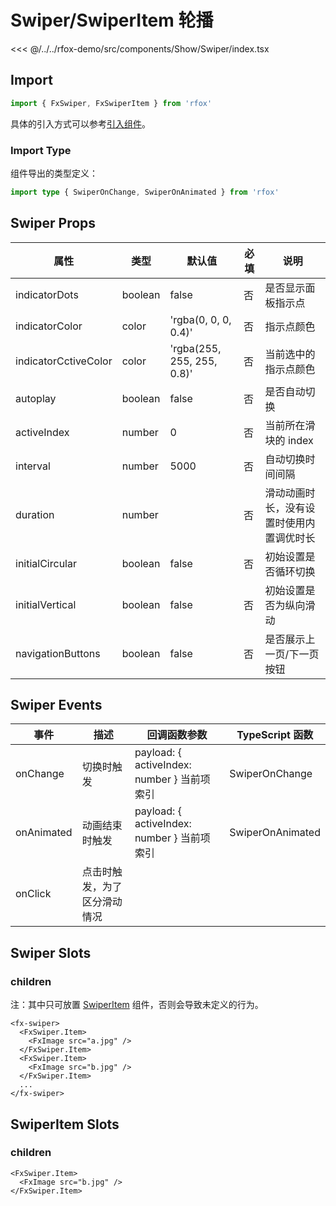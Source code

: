 # Swiper/SwiperItem 轮播

<CodeDemo name="Swiper">

<<< @/../../rfox-demo/src/components/Show/Swiper/index.tsx

</CodeDemo>

## Import

```js
import { FxSwiper, FxSwiperItem } from 'rfox'
```

具体的引入方式可以参考[引入组件](../guide/import.md)。

### Import Type

组件导出的类型定义：

```ts
import type { SwiperOnChange, SwiperOnAnimated } from 'rfox'
```

## Swiper Props

| 属性                 | 类型    | 默认值                     | 必填 | 说明                                     |
| -------------------- | ------- | -------------------------- | ---- | ---------------------------------------- |
| indicatorDots        | boolean | false                      | 否   | 是否显示面板指示点                       |
| indicatorColor       | color   | 'rgba(0, 0, 0, 0.4)'       | 否   | 指示点颜色                               |
| indicatorCctiveColor | color   | 'rgba(255, 255, 255, 0.8)' | 否   | 当前选中的指示点颜色                     |
| autoplay             | boolean | false                      | 否   | 是否自动切换                             |
| activeIndex          | number  | 0                          | 否   | 当前所在滑块的 index                     |
| interval             | number  | 5000                       | 否   | 自动切换时间间隔                         |
| duration             | number  |                            | 否   | 滑动动画时长，没有设置时使用内置调优时长 |
| initialCircular      | boolean | false                      | 否   | 初始设置是否循环切换                     |
| initialVertical      | boolean | false                      | 否   | 初始设置是否为纵向滑动                   |
| navigationButtons    | boolean | false                      | 否   | 是否展示上一页/下一页按钮                |

## Swiper Events

| 事件       | 描述                         | 回调函数参数                                | TypeScript 函数  |
| ---------- | ---------------------------- | ------------------------------------------- | ---------------- |
| onChange   | 切换时触发                   | payload: { activeIndex: number } 当前项索引 | SwiperOnChange   |
| onAnimated | 动画结束时触发               | payload: { activeIndex: number } 当前项索引 | SwiperOnAnimated |
| onClick    | 点击时触发，为了区分滑动情况 |                                             |                  |

## Swiper Slots

### children

注：其中只可放置 [SwiperItem](./Swiper.md#swiperitem-slots) 组件，否则会导致未定义的行为。

```tsx
<fx-swiper>
  <FxSwiper.Item>
    <FxImage src="a.jpg" />
  </FxSwiper.Item>
  <FxSwiper.Item>
    <FxImage src="b.jpg" />
  </FxSwiper.Item>
  ...
</fx-swiper>
```

## SwiperItem Slots

### children

```tsx
<FxSwiper.Item>
  <FxImage src="b.jpg" />
</FxSwiper.Item>
```
